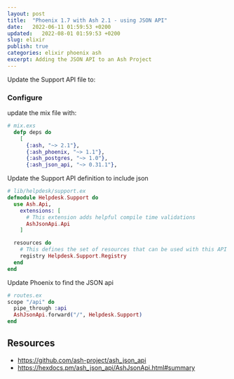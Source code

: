 ```yaml
---
layout: post
title:  "Phoenix 1.7 with Ash 2.1 - using JSON API"
date:   2022-06-11 01:59:53 +0200
updated:   2022-08-01 01:59:53 +0200
slug: elixir
publish: true
categories: elixir phoenix ash
excerpt: Adding the JSON API to an Ash Project
---
```

Update the Support API file to:

### Configure

update the mix file with:
```elixir
# mix.exs
  defp deps do
    [
      {:ash, "~> 2.1"},
      {:ash_phoenix, "~> 1.1"},
      {:ash_postgres, "~> 1.0"},
      {:ash_json_api, "~> 0.31.1"},
```

Update the Support API definition to include json
```elixir
# lib/helpdesk/support.ex
defmodule Helpdesk.Support do
  use Ash.Api,
    extensions: [
      # This extension adds helpful compile time validations
      AshJsonApi.Api
    ]

  resources do
    # This defines the set of resources that can be used with this API
    registry Helpdesk.Support.Registry
  end
end
```

Update Phoenix to find the JSON api
```elixir
# routes.ex
scope "/api" do
  pipe_through :api
  AshJsonApi.forward("/", Helpdesk.Support)
end
```


## Resources

* https://github.com/ash-project/ash_json_api
* https://hexdocs.pm/ash_json_api/AshJsonApi.html#summary
